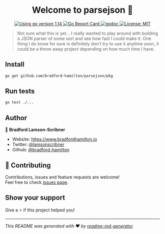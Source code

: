 <h1 align="center">Welcome to parsejson 👋</h1>
<p align="center">
  <a href="https://golang.org/dl" target="_blank">
    <img alt="Using go version 1.14" src="https://img.shields.io/badge/go-1.14-9cf.svg" />
  </a>
  <a href="https://goreportcard.com/report/github.com/bradford-hamilton/monkey-lang" target="_blank">
    <img alt="Go Report Card" src="https://goreportcard.com/badge/github.com/bradford-hamilton/parsejson/pkg" />
  </a>
  <a href="https://godoc.org/github.com/bradford-hamilton/parsejson/pkg" target="_blank">
    <img alt="godoc" src="https://godoc.org/github.com/bradford-hamilton/parsejson/pkg?status.svg" />
  </a>
  <a href="#" target="_blank">
    <img alt="License: MIT" src="https://img.shields.io/badge/License-MIT-yellow.svg" />
  </a>
</p>

> Not sure what this is yet... I really wanted to play around with building a JSON parser of some sort and see how fast I could make it. One thing I do know for sure is definitely don't try to use it anytime soon, it could be a throw away project depending on how much time I have.

## Install

```sh
go get github.com/bradford-hamilton/parsejson/pkg
```

## Run tests

```sh
go test ./...
```

## Author

👤 **Bradford Lamson-Scribner**

* Website: https://www.bradfordhamilton.io
* Twitter: [@lamsonscribner](https://twitter.com/lamsonscribner)
* Github: [@bradford-hamilton](https://github.com/bradford-hamilton)

## 🤝 Contributing

Contributions, issues and feature requests are welcome!<br />Feel free to check [issues page](https://github.com/bradford-hamilton/parsejson/pkg/issues). 

## Show your support

Give a ⭐️ if this project helped you!

***
_This README was generated with ❤️ by [readme-md-generator](https://github.com/kefranabg/readme-md-generator)_